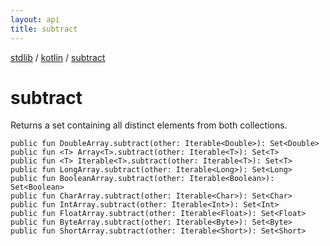 ```yaml
---
layout: api
title: subtract
---
```

[stdlib](../index.html) / [kotlin](index.html) / [subtract](subtract.html)

# subtract
Returns a set containing all distinct elements from both collections.
```
public fun DoubleArray.subtract(other: Iterable<Double>): Set<Double>
public fun <T> Array<T>.subtract(other: Iterable<T>): Set<T>
public fun <T> Iterable<T>.subtract(other: Iterable<T>): Set<T>
public fun LongArray.subtract(other: Iterable<Long>): Set<Long>
public fun BooleanArray.subtract(other: Iterable<Boolean>): Set<Boolean>
public fun CharArray.subtract(other: Iterable<Char>): Set<Char>
public fun IntArray.subtract(other: Iterable<Int>): Set<Int>
public fun FloatArray.subtract(other: Iterable<Float>): Set<Float>
public fun ByteArray.subtract(other: Iterable<Byte>): Set<Byte>
public fun ShortArray.subtract(other: Iterable<Short>): Set<Short>
```
